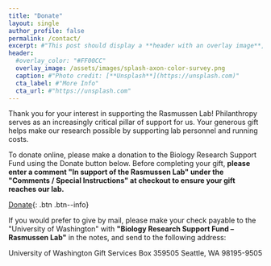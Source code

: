 ```yaml
---
title: "Donate"
layout: single
author_profile: false
permalink: /contact/
excerpt: #"This post should display a **header with an overlay image**, if the theme supports it."
header:
  #overlay_color: "#FF00CC"
  overlay_image: /assets/images/splash-axon-color-survey.png
  caption: #"Photo credit: [**Unsplash**](https://unsplash.com)"
  cta_label: #"More Info"
  cta_url: #"https://unsplash.com"
---
```

Thank you for your interest in supporting the Rasmussen Lab! Philanthropy serves as an increasingly critical pillar of support for us. Your generous gift helps make our research possible by supporting lab personnel and running costs. 

To donate online, please make a donation to the Biology Research Support Fund using the Donate button below. Before completing your gift, **please enter a comment "In support of the Rasmussen Lab" under the "Comments / Special Instructions" at checkout to ensure your gift reaches our lab.**
 
[Donate](https://www.washington.edu/giving/make-a-gift/?source_typ=3&source=FND-117513&fastForward=yes){: .btn .btn--info}
 
If you would prefer to give by mail, please make your check payable to the "University of Washington" with **"Biology Research Support Fund – Rasmussen Lab"** in the notes, and send to the following address:

University of Washington Gift Services
Box 359505
Seattle, WA 98195-9505